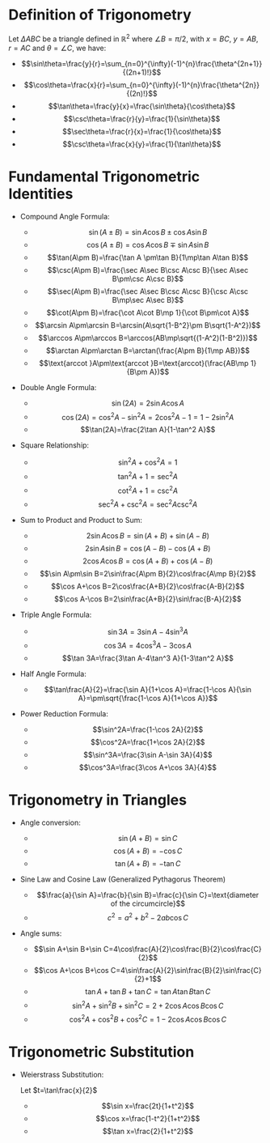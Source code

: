 # Definition of Trigonometry

Let $\Delta ABC$ be a triangle defined in $\mathbb{R}^2$ where $\angle B =\pi/2$,
with $x=BC$, $y=AB$, $r=AC$ and $\theta=\angle C$, we have:

- $$\sin\theta=\frac{y}{r}=\sum_{n=0}^{\infty}(-1)^{n}\frac{\theta^{2n+1}}{(2n+1)!}$$
- $$\cos\theta=\frac{x}{r}=\sum_{n=0}^{\infty}(-1)^{n}\frac{\theta^{2n}}{(2n)!}$$
- $$\tan\theta=\frac{y}{x}=\frac{\sin\theta}{\cos\theta}$$
- $$\csc\theta=\frac{r}{y}=\frac{1}{\sin\theta}$$
- $$\sec\theta=\frac{r}{x}=\frac{1}{\cos\theta}$$
- $$\csc\theta=\frac{x}{y}=\frac{1}{\tan\theta}$$

# Fundamental Trigonometric Identities

- Compound Angle Formula:
    - $$\sin(A\pm B)=\sin A\cos B\pm \cos A\sin B$$
    - $$\cos(A\pm B)=\cos A\cos B\mp \sin A\sin B$$
    - $$\tan(A\pm B)=\frac{\tan A \pm\tan B}{1\mp\tan A\tan B}$$
    - $$\csc(A\pm B)=\frac{\sec A\sec B\csc A\csc B}{\sec A\sec B\pm\csc A\csc B}$$
    - $$\sec(A\pm B)=\frac{\sec A\sec B\csc A\csc B}{\csc A\csc B\mp\sec A\sec B}$$
    - $$\cot(A\pm B)=\frac{\cot A\cot B\mp 1}{\cot B\pm\cot A}$$
    - $$\arcsin A\pm\arcsin B=\arcsin(A\sqrt{1-B^2}\pm B\sqrt{1-A^2})$$
    - $$\arccos A\pm\arccos B=\arccos(AB\mp\sqrt{(1-A^2)(1-B^2)})$$
    - $$\arctan A\pm\arctan B=\arctan(\frac{A\pm B}{1\mp AB})$$
    - $$\text{arccot }A\pm\text{arccot }B=\text{arccot}(\frac{AB\mp 1}{B\pm A})$$

- Double Angle Formula:
    - $$\sin(2A)=2\sin A\cos A$$
    - $$\cos(2A)=\cos^2 A-\sin^2 A=2\cos^2A-1=1-2\sin^2A$$
    - $$\tan(2A)=\frac{2\tan A}{1-\tan^2 A}$$

- Square Relationship:
    - $$\sin^2A+\cos^2A=1$$
    - $$\tan^2A+1=\sec^2A$$
    - $$\cot^2A+1=\csc^2A$$
    - $$\sec^2A+\csc^2A=\sec^2A\csc^2A$$

- Sum to Product and Product to Sum:
    - $$2\sin A\cos B=\sin(A+B)+\sin(A-B)$$
    - $$2\sin A\sin B=\cos(A-B)-\cos(A+B)$$
    - $$2\cos A\cos B=\cos(A+B)+\cos(A-B)$$
    - $$\sin A\pm\sin B=2\sin\frac{A\pm B}{2}\cos\frac{A\mp B}{2}$$
    - $$\cos A+\cos B=2\cos\frac{A+B}{2}\cos\frac{A-B}{2}$$
    - $$\cos A-\cos B=2\sin\frac{A+B}{2}\sin\frac{B-A}{2}$$

- Triple Angle Formula:
    - $$\sin 3A=3\sin A-4\sin^3A$$
    - $$\cos 3A=4\cos^3A-3\cos A$$
    - $$\tan 3A=\frac{3\tan A-4\tan^3 A}{1-3\tan^2 A}$$

- Half Angle Formula:
    - $$\tan\frac{A}{2}=\frac{\sin A}{1+\cos A}=\frac{1-\cos A}{\sin A}=\pm\sqrt{\frac{1-\cos A}{1+\cos A}}$$

- Power Reduction Formula:
    - $$\sin^2A=\frac{1-\cos 2A}{2}$$
    - $$\cos^2A=\frac{1+\cos 2A}{2}$$
    - $$\sin^3A=\frac{3\sin A-\sin 3A}{4}$$
    - $$\cos^3A=\frac{3\cos A+\cos 3A}{4}$$

# Trigonometry in Triangles

- Angle conversion:
    - $$\sin(A+B)=\sin C$$
    - $$\cos(A+B)=-\cos C$$
    - $$\tan(A+B)=-\tan C$$

- Sine Law and Cosine Law (Generalized Pythagorus Theorem)
    - $$\frac{a}{\sin A}=\frac{b}{\sin B}=\frac{c}{\sin C}=\text{diameter of the circumcircle}$$
    - $$c^2=a^2+b^2-2ab\cos C$$

- Angle sums:
    - $$\sin A+\sin B+\sin C=4\cos\frac{A}{2}\cos\frac{B}{2}\cos\frac{C}{2}$$
    - $$\cos A+\cos B+\cos C=4\sin\frac{A}{2}\sin\frac{B}{2}\sin\frac{C}{2}+1$$
    - $$\tan A+\tan B+\tan C=\tan A\tan B\tan C$$
    - $$\sin^2A+\sin^2B+\sin^2C=2+2\cos A\cos B\cos C$$
    - $$\cos^2A+\cos^2B+\cos^2C=1-2\cos A\cos B\cos C$$

# Trigonometric Substitution

- Weierstrass Substitution:

    Let $t=\tan\frac{x}{2}$
    - $$\sin x=\frac{2t}{1+t^2}$$
    - $$\cos x=\frac{1-t^2}{1+t^2}$$
    - $$\tan x=\frac{2}{1+t^2}$$